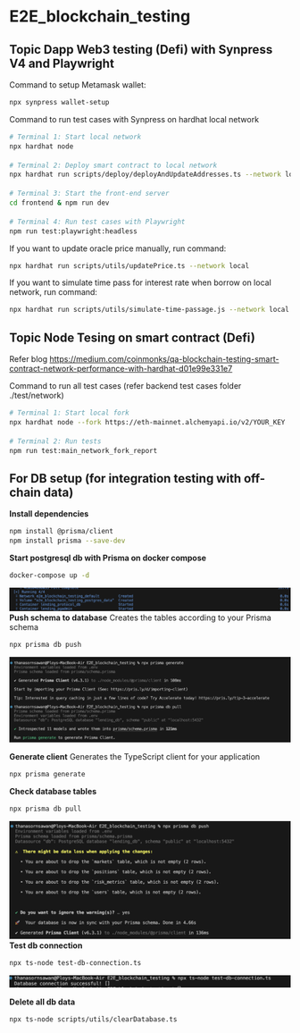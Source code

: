 # E2E_blockchain_testing

## Topic Dapp Web3 testing (Defi) with Synpress V4 and Playwright

Command to setup Metamask wallet:
```sh
npx synpress wallet-setup
```

Command to run test cases with Synpress on hardhat local network
```sh
# Terminal 1: Start local network
npx hardhat node

# Terminal 2: Deploy smart contract to local network
npx hardhat run scripts/deploy/deployAndUpdateAddresses.ts --network local

# Terminal 3: Start the front-end server
cd frontend & npm run dev

# Terminal 4: Run test cases with Playwright
npm run test:playwright:headless
```

If you want to update oracle price manually, run command:
```sh
npx hardhat run scripts/utils/updatePrice.ts --network local
```

If you want to simulate time pass for interest rate when borrow on local network, run command:
```sh
npx hardhat run scripts/utils/simulate-time-passage.js --network local
```

## Topic Node Tesing on smart contract (Defi)

Refer blog https://medium.com/coinmonks/qa-blockchain-testing-smart-contract-network-performance-with-hardhat-d01e99e331e7

Command to run all test cases (refer backend test cases folder ./test/network)
```sh
# Terminal 1: Start local fork
npx hardhat node --fork https://eth-mainnet.alchemyapi.io/v2/YOUR_KEY

# Terminal 2: Run tests
npm run test:main_network_fork_report
```

## For DB setup (for integration testing with off-chain data)

**Install dependencies**
```sh
npm install @prisma/client
npm install prisma --save-dev
```
**Start postgresql db with Prisma on docker compose**
```sh
docker-compose up -d
```

![db4](https://github.com/Thanasornsawan/E2E_blockchain_testing/blob/main/pictures/db_set4.png?raw=true)
**Push schema to database**
Creates the tables according to your Prisma schema
```sh
npx prisma db push
```
![db2](https://github.com/Thanasornsawan/E2E_blockchain_testing/blob/main/pictures/db_set2.png?raw=true)

**Generate client**
Generates the TypeScript client for your application
```sh
npx prisma generate
```
**Check database tables**
```sh
npx prisma db pull
```

![db3](https://github.com/Thanasornsawan/E2E_blockchain_testing/blob/main/pictures/db_set3.png?raw=true)
**Test db connection**
```sh
npx ts-node test-db-connection.ts
```

![db1](https://github.com/Thanasornsawan/E2E_blockchain_testing/blob/main/pictures/db_set1.png?raw=true)

**Delete all db data**
```sh
npx ts-node scripts/utils/clearDatabase.ts
```